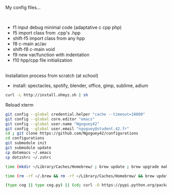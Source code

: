 My config files...

<BR>

* f1 input debug minimal code (adaptative c cpp php)
* f5 import class from .cpp's .hpp
* shift-f5 import class from any hpp
* f8 c-main ac/av
* shift-f8 c-main void
* f9 new var/function with indentation
* f10 hpp/cpp file initialization

<BR>
Installation process from scratch (at school)

- install: spectacles, spotify, blender, office, gimp, sublime, adium

```sh
curl -L http://install.ohmyz.sh | sh
```
Reload xterm
```sh
git config --global credential.helper "cache --timeout=10800"
git config --global core.editor "emacs"
git config --global user.name "Ngoguey42"
git config --global user.email "ngoguey@student.42.fr"
cd ; git clone https://github.com/Ngoguey42/configurations
cd configurations
git submodule init
git submodule update
cp dotemacs ~/.emacs
cp dotzshrc ~/.zshrc

time (mkdir ~/Library/Caches/Homebrew/ ; brew update ; brew upgrade makemake)

time (rm -rf ~/.brew && rm -rf ~/Library/Caches/Homebrew/ && brew update && brew upgrade --all && mkdir ~/Library/Caches/Homebrew/ && brew install ack emacs tig julow/tap/makemake python homebrew/versions/glfw3 && brew update && brew upgrade --all)

(type cog || type cog.py) || (cd; curl -O https://pypi.python.org/packages/source/c/cogapp/cogapp-2.4.tar.gz && tar -zxvf cogapp-2.4.tar.gz && cd cogapp-2.4 && python setup.py install && cd && rm -rf cogapp-2.4 cogapp-2.4.tar.gz)

```
